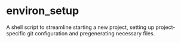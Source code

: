 # environ_setup
A shell script to streamline starting a new project, setting up project-specific git configuration and pregenerating necessary files.
